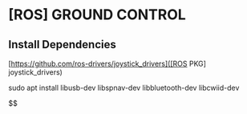 # [ROS] GROUND CONTROL

## Install Dependencies

[https://github.com/ros-drivers/joystick_drivers]([ROS PKG] joystick_drivers)

sudo apt install libusb-dev libspnav-dev libbluetooth-dev libcwiid-dev

$$
